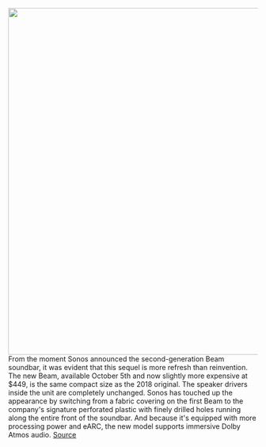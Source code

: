 <img src='https://cdn.vox-cdn.com/thumbor/JlS3hLQAbBtyuOAGHjPzT5ZdEQM=/0x0:2040x1360/1200x675/filters:focal(667x632:993x958)/cdn.vox-cdn.com/uploads/chorus_image/image/69930582/cwelch_290921_4780_5672.0.jpg' width='700px' /><br/>
From the moment Sonos announced the second-generation Beam soundbar, it was evident that this sequel is more refresh than reinvention. The new Beam, available October 5th and now slightly more expensive at $449, is the same compact size as the 2018 original. The speaker drivers inside the unit are completely unchanged. Sonos has touched up the appearance by switching from a fabric covering on the first Beam to the company's signature perforated plastic with finely drilled holes running along the entire front of the soundbar. And because it's equipped with more processing power and eARC, the new model supports immersive Dolby Atmos audio.
<a href='https://www.theverge.com/22701137/sonos-beam-gen-2-atmos-soundbar-review-specs'> Source <a/>